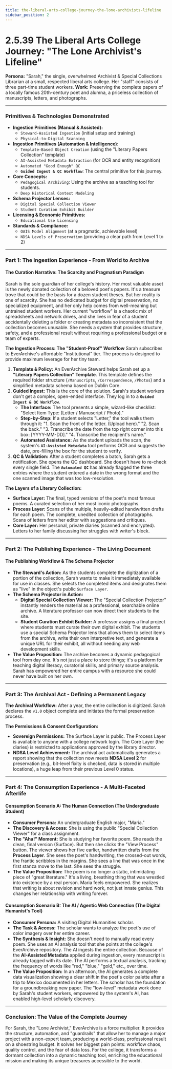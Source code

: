 ```yaml
---
title: the-liberal-arts-college-journey-the-lone-archivists-lifeline
sidebar_position: 2
---
```


# 2.5.39 The Liberal Arts College Journey: "The Lone Archivist's Lifeline"

**Persona:** "Sarah," the single, overwhelmed Archivist & Special Collections Librarian at a small, respected liberal arts college. Her "staff" consists of three part-time student workers.
**Work:** Preserving the complete papers of a locally famous 20th-century poet and alumna, a priceless collection of manuscripts, letters, and photographs.

---

### **Primitives & Technologies Demonstrated**

*   **Ingestion Primitives (Manual & Assisted):**
    *   `Steward-Assisted Ingestion` (initial setup and training)
    *   `Physical-to-Digital Scanning`
*   **Ingestion Primitives (Automation & Intelligence):**
    *   `Template-Based Object Creation` (using the "Literary Papers Collection" template)
    *   `AI-Assisted Metadata Extraction` (for OCR and entity recognition)
    *   `Automated "Good Enough" QC`
    *   **`Guided Ingest & QC Workflow`**: The central primitive for this journey.
*   **Core Concepts:**
    *   `Pedagogical Archiving`: Using the archive as a teaching tool for students.
    *   `Deep Historical Context Modeling`
*   **Schema Projector Lenses:**
    *   `Digital Special Collection Viewer`
    *   `Student Curation Exhibit Builder`
*   **Licensing & Economic Primitives:**
    *   `Educational Use Licensing`
*   **Standards & Compliance:**
    *   `OAIS Model Alignment` (at a pragmatic, achievable level)
    *   `NDSA Levels of Preservation` (providing a clear path from Level 1 to 2)

---

### **Part 1: The Ingestion Experience - From World to Archive**

#### **The Curation Narrative: The Scarcity and Pragmatism Paradigm**
Sarah is the sole guardian of her college's history. Her most valuable asset is the newly donated collection of a beloved poet's papers. It's a treasure trove that could be the basis for a dozen student theses. But her reality is one of scarcity. She has no dedicated budget for digital preservation, no specialized equipment, and her only help comes from well-meaning but untrained student workers. Her current "workflow" is a chaotic mix of spreadsheets and network drives, and she lives in fear of a student accidentally deleting a folder or creating metadata so inconsistent that the collection becomes unusable. She needs a system that provides structure, safety, and a professional result without requiring a professional budget or a team of experts.

**The Ingestion Process: The "Student-Proof" Workflow**
Sarah subscribes to EverArchive's affordable "Institutional" tier. The process is designed to provide maximum leverage for her tiny team.

1.  **Template & Policy:** An EverArchive Steward helps Sarah set up a **"Literary Papers Collection" Template**. This template defines the required folder structure (`/Manuscripts`, `/Correspondence`, `/Photos`) and a simplified metadata schema based on Dublin Core.
2.  **Guided Ingest:** This is the core of the solution. Sarah's student workers don't get a complex, open-ended interface. They log in to a **`Guided Ingest & QC Workflow`**.
    *   **The Interface:** The tool presents a simple, wizard-like checklist: "Select Item Type: (Letter / Manuscript / Photo)."
    *   **Step-by-Step:** If a student selects "Letter," the tool walks them through it: "1. Scan the front of the letter. (Upload here)." "2. Scan the back." "3. Transcribe the date from the top right corner into this box: [YYYY-MM-DD]." "4. Transcribe the recipient's name."
    *   **Automated Assistance:** As the student uploads the scan, the system's **`AI-Assisted Metadata`** tool performs OCR and suggests the date, pre-filling the box for the student to verify.
3.  **QC & Validation:** After a student completes a batch, Sarah gets a notification. She opens the QC dashboard. She doesn't have to re-check every single field. The **`Automated QC`** has already flagged the three entries where the student entered a date in the wrong format and the one scanned image that was too low-resolution.

**The Layers of a Literary Collection:**
*   **Surface Layer:** The final, typed versions of the poet's most famous poems. A curated selection of her most iconic photographs.
*   **Process Layer:** Scans of the multiple, heavily-edited handwritten drafts for each poem. The complete, unedited collection of photographs. Scans of letters from her editor with suggestions and critiques.
*   **Core Layer:** Her personal, private diaries (scanned and encrypted). Letters to her family discussing her struggles with writer's block.

---

### **Part 2: The Publishing Experience - The Living Document**

#### **The Publishing Workflow & The Schema Projector**
*   **The Steward's Action:** As the students complete the digitization of a portion of the collection, Sarah wants to make it immediately available for use in classes. She selects the completed items and designates them as "live" in the object's public `Surface Layer`.
*   **The Schema Projector in Action:**
    *   **Digital Special Collection Viewer:** The "Special Collection Projector" instantly renders the material as a professional, searchable online archive. A literature professor can now direct their students to the site.
    *   **Student Curation Exhibit Builder:** A professor assigns a final project where students must curate their own digital exhibit. The students use a special Schema Projector lens that allows them to select items from the archive, write their own interpretive text, and generate a unique URL for their exhibit, all without needing any web development skills.
*   **The Value Proposition:** The archive becomes a dynamic pedagogical tool from day one. It's not just a place to store things; it's a platform for teaching digital literacy, curatorial skills, and primary source analysis. Sarah has empowered her entire campus with a resource she could never have built on her own.

---

### **Part 3: The Archival Act - Defining a Permanent Legacy**

**The Archival Workflow:**
After a year, the entire collection is digitized. Sarah declares the `v1.0` object complete and initiates the formal preservation process.

**The Permissions & Consent Configuration:**
*   **Sovereign Permissions:** The Surface Layer is public. The Process Layer is available to anyone with a college network login. The Core Layer (the diaries) is restricted to applications approved by the library director.
*   **NDSA Level Achievement:** The archival act automatically generates a report showing that the collection now meets **NDSA Level 2** for preservation (e.g., bit-level fixity is checked, data is stored in multiple locations), a huge leap from their previous Level 0 status.

---

### **Part 4: The Consumption Experience - A Multi-Faceted Afterlife**

#### **Consumption Scenario A: The Human Connection (The Undergraduate Student)**
*   **Consumer Persona:** An undergraduate English major, "Maria."
*   **The Discovery & Access:** She is using the public "Special Collection Viewer" for a class assignment.
*   **The "Aha!" Moment:** She is studying her favorite poem. She reads the clean, final version (Surface). But then she clicks the "View Process" button. The viewer shows her five earlier, handwritten drafts from the **Process Layer**. She sees the poet's handwriting, the crossed-out words, the frantic scribbles in the margins. She sees a line that was once in the first stanza move to the last. She sees the struggle.
*   **The Value Proposition:** The poem is no longer a static, intimidating piece of "great literature." It's a living, breathing thing that was wrestled into existence by a real person. Maria feels empowered. She realizes that writing is about revision and hard work, not just innate genius. This changes her relationship with writing forever.

#### **Consumption Scenario B: The AI / Agentic Web Connection (The Digital Humanist's Tool)**
*   **Consumer Persona:** A visiting Digital Humanities scholar.
*   **The Task & Access:** The scholar wants to analyze the poet's use of color imagery over her entire career.
*   **The Synthesis & Insight:** She doesn't need to manually read every poem. She uses an AI analysis tool that she points at the college's EverArchive repository. The AI ingests the entire collection. Because of the **AI-Assisted Metadata** applied during ingestion, every manuscript is already tagged with its date. The AI performs a textual analysis, tracking the frequency of words like "red," "blue," "gold," etc., over time.
*   **The Value Proposition:** In an afternoon, the AI generates a complete data visualization showing a clear shift in the poet's color palette after a trip to Mexico documented in her letters. The scholar has the foundation for a groundbreaking new paper. The "low-level" metadata work done by Sarah's student workers, empowered by the system's AI, has enabled high-level scholarly discovery.

---

### **Conclusion: The Value of the Complete Journey**
For Sarah, the "Lone Archivist," EverArchive is a force multiplier. It provides the structure, automation, and "guardrails" that allow her to manage a major project with a non-expert team, producing a world-class, professional result on a shoestring budget. It solves her biggest pain points: workflow chaos, quality control, and the fear of data loss. For the college, it transforms a dormant collection into a dynamic teaching tool, enriching the educational mission and making its unique treasures accessible to the world.